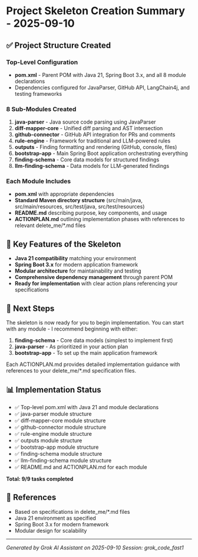 # Project Skeleton Creation Summary - 2025-09-10

## ✅ Project Structure Created

### Top-Level Configuration
- **pom.xml** - Parent POM with Java 21, Spring Boot 3.x, and all 8 module declarations
- Dependencies configured for JavaParser, GitHub API, LangChain4j, and testing frameworks

### 8 Sub-Modules Created

1. **java-parser** - Java source code parsing using JavaParser
2. **diff-mapper-core** - Unified diff parsing and AST intersection
3. **github-connector** - GitHub API integration for PRs and comments
4. **rule-engine** - Framework for traditional and LLM-powered rules
5. **outputs** - Finding formatting and rendering (GitHub, console, files)
6. **bootstrap-app** - Main Spring Boot application orchestrating everything
7. **finding-schema** - Core data models for structured findings
8. **llm-finding-schema** - Data models for LLM-generated findings

### Each Module Includes
- **pom.xml** with appropriate dependencies
- **Standard Maven directory structure** (src/main/java, src/main/resources, src/test/java, src/test/resources)
- **README.md** describing purpose, key components, and usage
- **ACTIONPLAN.md** outlining implementation phases with references to relevant delete_me/*.md files

## 🎯 Key Features of the Skeleton

- **Java 21 compatibility** matching your environment
- **Spring Boot 3.x** for modern application framework
- **Modular architecture** for maintainability and testing
- **Comprehensive dependency management** through parent POM
- **Ready for implementation** with clear action plans referencing your specifications

## 🚀 Next Steps

The skeleton is now ready for you to begin implementation. You can start with any module - I recommend beginning with either:

1. **finding-schema** - Core data models (simplest to implement first)
2. **java-parser** - As prioritized in your action plan
3. **bootstrap-app** - To set up the main application framework

Each ACTIONPLAN.md provides detailed implementation guidance with references to your delete_me/*.md specification files.

## 📊 Implementation Status

- ✅ Top-level pom.xml with Java 21 and module declarations
- ✅ java-parser module structure
- ✅ diff-mapper-core module structure
- ✅ github-connector module structure
- ✅ rule-engine module structure
- ✅ outputs module structure
- ✅ bootstrap-app module structure
- ✅ finding-schema module structure
- ✅ llm-finding-schema module structure
- ✅ README.md and ACTIONPLAN.md for each module

**Total: 9/9 tasks completed**

## 🔗 References

- Based on specifications in delete_me/*.md files
- Java 21 environment as specified
- Spring Boot 3.x for modern framework
- Modular design for scalability

---

*Generated by Grok AI Assistant on 2025-09-10*
*Session: grok_code_fast1*
